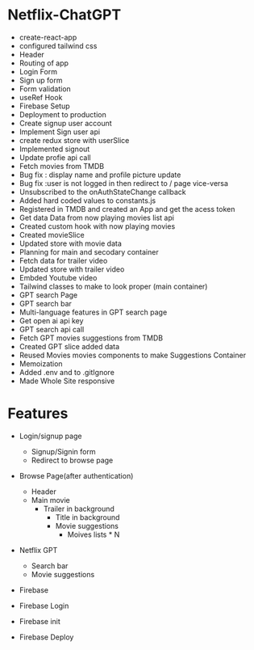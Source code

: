 # Netflix-ChatGPT

- create-react-app
- configured tailwind css
- Header
- Routing of app
- Login Form
- Sign up form
- Form validation
- useRef Hook
- Firebase Setup
- Deployment to production
- Create signup user account
- Implement Sign user api
- create redux store with userSlice
- Implemented signout
- Update profie api call
- Fetch movies from TMDB
- Bug fix : display name and profile picture update
- Bug fix :user is not logged in then redirect to / page vice-versa
- Unsubscribed to the onAuthStateChange callback
- Added hard coded values to constants.js
- Registered in TMDB and created an App and get the acess token
- Get data Data from now playing movies list api
- Created custom hook with now playing movies
- Created movieSlice
- Updated store with movie data
- Planning for main and secodary container
- Fetch data for trailer video
- Updated store with trailer video
- Embded Youtube video
- Tailwind classes to make to look proper (main container)
- GPT search Page
- GPT search bar
- Multi-language features in GPT search page
- Get open ai api key
- GPT search api call
- Fetch GPT movies suggestions from TMDB
- Created GPT slice added data
- Reused Movies movies components to make Suggestions Container
- Memoization
- Added .env and to .gitIgnore
- Made Whole Site responsive

# Features

- Login/signup page

  - Signup/Signin form
  - Redirect to browse page

- Browse Page(after authentication)

  - Header
  - Main movie
    - Trailer in background
      - Title in background
      - Movie suggestions
        - Moives lists \* N

- Netflix GPT

  - Search bar
  - Movie suggestions

- Firebase
- Firebase Login
- Firebase init
- Firebase Deploy

